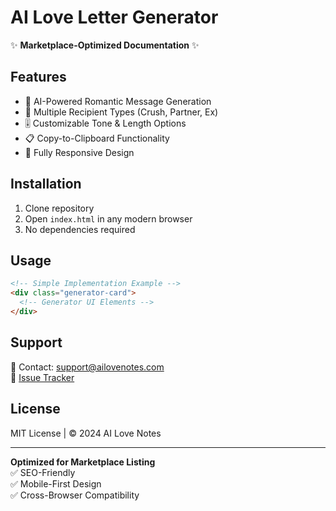 # AI Love Letter Generator 

✨ **Marketplace-Optimized Documentation** ✨

## Features
- 🎨 AI-Powered Romantic Message Generation
- 💌 Multiple Recipient Types (Crush, Partner, Ex)
- 🎚️ Customizable Tone & Length Options
- 📋 Copy-to-Clipboard Functionality
- 📱 Fully Responsive Design

## Installation
1. Clone repository
2. Open `index.html` in any modern browser
3. No dependencies required

## Usage
```html
<!-- Simple Implementation Example -->
<div class="generator-card">
  <!-- Generator UI Elements -->
</div>
```

## Support
📧 Contact: support@ailovenotes.com  
🐛 [Issue Tracker](https://github.com/yourrepo/issues)

## License
MIT License | © 2024 AI Love Notes

---
**Optimized for Marketplace Listing**  
✅ SEO-Friendly  
✅ Mobile-First Design  
✅ Cross-Browser Compatibility
